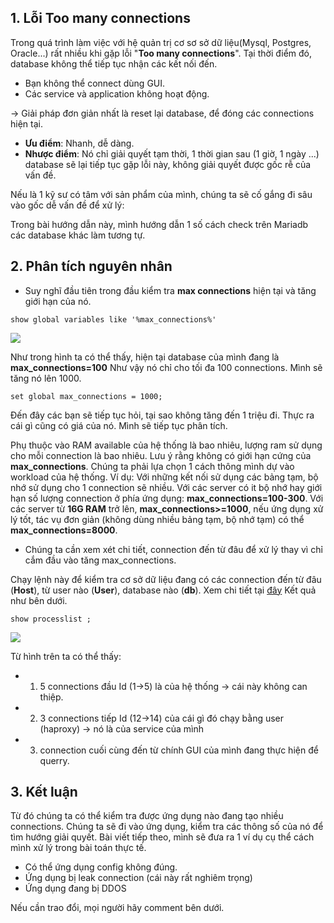 ## 1. Lỗi Too many connections
Trong quá trình làm việc với hệ quản trị cơ sơ sở dữ liệu(Mysql, Postgres, Oracle...)  rất nhiều khi gặp lỗi "**Too many connections**".
Tại thời điểm đó, database không thể tiếp tục nhận các kết nối đến.
* Bạn không thể connect dùng GUI.
* Các service và application không hoạt động. 

-> Giải pháp đơn giản nhất là reset lại database, để đóng các connections hiện tại.

- **Ưu điểm**: Nhanh, dễ dàng.
- **Nhược điểm**: Nó chỉ giải quyết tạm thời, 1 thời gian sau (1 giờ, 1 ngày ...) database sẽ lại tiếp tục gặp lỗi này, không giải quyết được gốc rễ của vấn đề.

Nếu là 1 kỹ sư có tâm với sản phẩm của mình, chúng ta sẽ cố gắng đi sâu vào gốc dễ vấn đề để xử lý:

Trong bài hướng dẫn này, mình hướng dẫn 1 số cách check trên Mariadb các database khác làm tương tự.
## 2. Phân tích nguyên nhân
* Suy nghĩ đầu tiên trong đầu kiểm tra **max connections** hiện tại và  tăng giới hạn của nó. 

```
show global variables like '%max_connections%'
```

![](https://images.viblo.asia/d5da05a7-7511-4dc9-9783-d72dd6842232.png)

Như trong hình ta có thể thấy, hiện tại database của mình đang là **max_connections=100**
Như vậy nó chỉ cho tối đa 100 connections. Mình sẽ tăng nó lên 1000. 
```
set global max_connections = 1000;
```

Đến đây các bạn sẽ tiếp tục hỏi, tại sao không tăng đến 1 triệu đi. Thực ra cái gì cũng có giá của nó. 
Mình sẽ tiếp tục phân tích.

Phụ thuộc vào RAM available của hệ thống là bao nhiêu, lượng ram sử dụng cho mỗi connection là bao nhiêu.
Lưu ý rằng không có giới hạn cứng của **max_connections**. 
Chúng ta phải lựa chọn 1 cách thông mình dự vào workload của hệ thống.
Ví dụ: Với những kết nối sử dụng các bảng tạm, bộ nhớ sử dụng cho 1 connection sẽ nhiều. Với các server có it bộ nhớ hay giới hạn số lượng connection ở phía ứng dụng: **max_connections=100-300**.
Với các server từ **16G RAM** trở lên, **max_connections>=1000**, nếu ứng dụng xử lý tốt, tác vụ đơn giản (không dùng nhiều bảng tạm, bộ nhớ tạm)  có thể **max_connections=8000**.

* Chúng ta cần xem xét chi tiết, connection đến từ đâu để xử lý thay vì chỉ cắm đầu vào tăng max_connections.

Chạy lệnh này để kiểm tra cơ sở dữ liệu đang có các connection đến từ đâu (**Host**), từ user nào (**User**), database nào (**db**).  Xem chi tiết tại [đây](https://www.mysqltutorial.org/mysql-show-processlist/#:~:text=The%20SHOW%20PROCESSLIST%20command%20returns,threads%20with%20the%20KILL%20statement.&text=Accounts%20with%20the%20PROCESS%20privilege,threads%20associated%20with%20their%20accounts.) 
Kết quả như bên dưới.
```
show processlist ;
```
![](https://images.viblo.asia/750bba1f-7a98-4e20-9654-a30b47050fbb.png)

Từ hình trên ta có thể thấy:
- 1. 5 connections đầu Id (1->5) là của hệ thống -> cái này không can thiệp.
- 2. 3 connections tiếp Id (12->14) của cái gì đó chạy bằng user (haproxy) -> nó là của service của mình
- 3. connection cuối cùng đến từ chính GUI của mình đang thực hiện để querry. 
## 3. Kết luận
Từ đó chúng ta có thể kiểm tra được ứng dụng nào đang tạo nhiều connections. Chúng ta sẽ đi vào ứng dụng, kiểm tra các thông số của nó để tìm hướng giải quyết.
Bài viết tiếp theo, mình sẽ đưa ra 1 ví dụ cụ thể cách mình xử lý trong bài toán thực tế.
- Có thể ứng dụng config không đúng.
- Ứng dụng bị leak connection (cái này rất nghiêm trọng)
- Ứng dụng đang bị DDOS

Nếu cần trao đổi, mọi người hãy comment bên dưới.